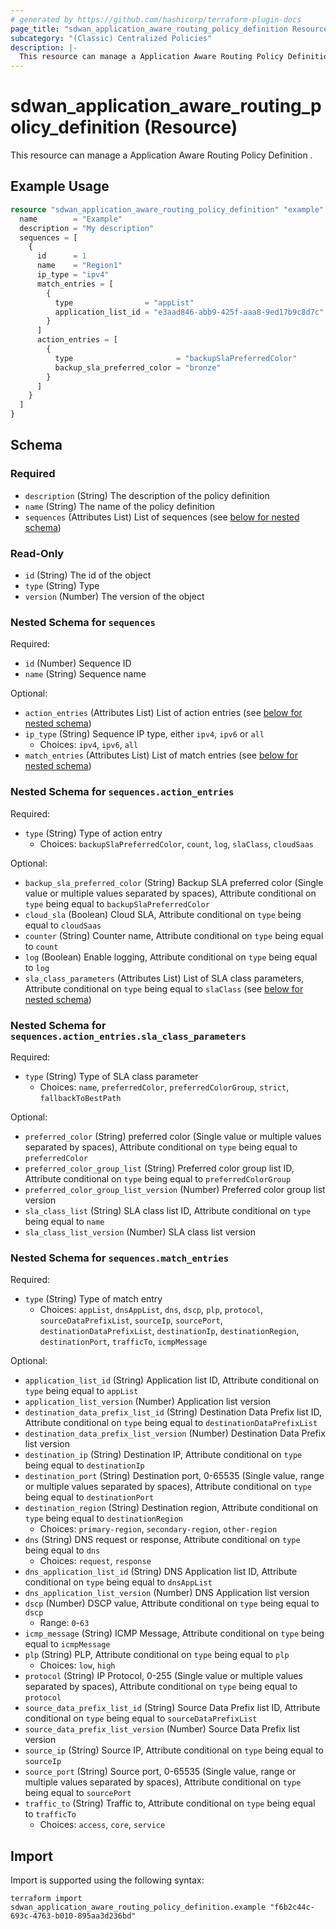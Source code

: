 ```yaml
---
# generated by https://github.com/hashicorp/terraform-plugin-docs
page_title: "sdwan_application_aware_routing_policy_definition Resource - terraform-provider-sdwan"
subcategory: "(Classic) Centralized Policies"
description: |-
  This resource can manage a Application Aware Routing Policy Definition .
---
```


# sdwan_application_aware_routing_policy_definition (Resource)

This resource can manage a Application Aware Routing Policy Definition .

## Example Usage

```terraform
resource "sdwan_application_aware_routing_policy_definition" "example" {
  name        = "Example"
  description = "My description"
  sequences = [
    {
      id      = 1
      name    = "Region1"
      ip_type = "ipv4"
      match_entries = [
        {
          type                = "appList"
          application_list_id = "e3aad846-abb9-425f-aaa8-9ed17b9c8d7c"
        }
      ]
      action_entries = [
        {
          type                       = "backupSlaPreferredColor"
          backup_sla_preferred_color = "bronze"
        }
      ]
    }
  ]
}
```

<!-- schema generated by tfplugindocs -->
## Schema

### Required

- `description` (String) The description of the policy definition
- `name` (String) The name of the policy definition
- `sequences` (Attributes List) List of sequences (see [below for nested schema](#nestedatt--sequences))

### Read-Only

- `id` (String) The id of the object
- `type` (String) Type
- `version` (Number) The version of the object

<a id="nestedatt--sequences"></a>
### Nested Schema for `sequences`

Required:

- `id` (Number) Sequence ID
- `name` (String) Sequence name

Optional:

- `action_entries` (Attributes List) List of action entries (see [below for nested schema](#nestedatt--sequences--action_entries))
- `ip_type` (String) Sequence IP type, either `ipv4`, `ipv6` or `all`
  - Choices: `ipv4`, `ipv6`, `all`
- `match_entries` (Attributes List) List of match entries (see [below for nested schema](#nestedatt--sequences--match_entries))

<a id="nestedatt--sequences--action_entries"></a>
### Nested Schema for `sequences.action_entries`

Required:

- `type` (String) Type of action entry
  - Choices: `backupSlaPreferredColor`, `count`, `log`, `slaClass`, `cloudSaas`

Optional:

- `backup_sla_preferred_color` (String) Backup SLA preferred color (Single value or multiple values separated by spaces), Attribute conditional on `type` being equal to `backupSlaPreferredColor`
- `cloud_sla` (Boolean) Cloud SLA, Attribute conditional on `type` being equal to `cloudSaas`
- `counter` (String) Counter name, Attribute conditional on `type` being equal to `count`
- `log` (Boolean) Enable logging, Attribute conditional on `type` being equal to `log`
- `sla_class_parameters` (Attributes List) List of SLA class parameters, Attribute conditional on `type` being equal to `slaClass` (see [below for nested schema](#nestedatt--sequences--action_entries--sla_class_parameters))

<a id="nestedatt--sequences--action_entries--sla_class_parameters"></a>
### Nested Schema for `sequences.action_entries.sla_class_parameters`

Required:

- `type` (String) Type of SLA class parameter
  - Choices: `name`, `preferredColor`, `preferredColorGroup`, `strict`, `fallbackToBestPath`

Optional:

- `preferred_color` (String) preferred color (Single value or multiple values separated by spaces), Attribute conditional on `type` being equal to `preferredColor`
- `preferred_color_group_list` (String) Preferred color group list ID, Attribute conditional on `type` being equal to `preferredColorGroup`
- `preferred_color_group_list_version` (Number) Preferred color group list version
- `sla_class_list` (String) SLA class list ID, Attribute conditional on `type` being equal to `name`
- `sla_class_list_version` (Number) SLA class list version



<a id="nestedatt--sequences--match_entries"></a>
### Nested Schema for `sequences.match_entries`

Required:

- `type` (String) Type of match entry
  - Choices: `appList`, `dnsAppList`, `dns`, `dscp`, `plp`, `protocol`, `sourceDataPrefixList`, `sourceIp`, `sourcePort`, `destinationDataPrefixList`, `destinationIp`, `destinationRegion`, `destinationPort`, `trafficTo`, `icmpMessage`

Optional:

- `application_list_id` (String) Application list ID, Attribute conditional on `type` being equal to `appList`
- `application_list_version` (Number) Application list version
- `destination_data_prefix_list_id` (String) Destination Data Prefix list ID, Attribute conditional on `type` being equal to `destinationDataPrefixList`
- `destination_data_prefix_list_version` (Number) Destination Data Prefix list version
- `destination_ip` (String) Destination IP, Attribute conditional on `type` being equal to `destinationIp`
- `destination_port` (String) Destination port, 0-65535 (Single value, range or multiple values separated by spaces), Attribute conditional on `type` being equal to `destinationPort`
- `destination_region` (String) Destination region, Attribute conditional on `type` being equal to `destinationRegion`
  - Choices: `primary-region`, `secondary-region`, `other-region`
- `dns` (String) DNS request or response, Attribute conditional on `type` being equal to `dns`
  - Choices: `request`, `response`
- `dns_application_list_id` (String) DNS Application list ID, Attribute conditional on `type` being equal to `dnsAppList`
- `dns_application_list_version` (Number) DNS Application list version
- `dscp` (Number) DSCP value, Attribute conditional on `type` being equal to `dscp`
  - Range: `0`-`63`
- `icmp_message` (String) ICMP Message, Attribute conditional on `type` being equal to `icmpMessage`
- `plp` (String) PLP, Attribute conditional on `type` being equal to `plp`
  - Choices: `low`, `high`
- `protocol` (String) IP Protocol, 0-255 (Single value or multiple values separated by spaces), Attribute conditional on `type` being equal to `protocol`
- `source_data_prefix_list_id` (String) Source Data Prefix list ID, Attribute conditional on `type` being equal to `sourceDataPrefixList`
- `source_data_prefix_list_version` (Number) Source Data Prefix list version
- `source_ip` (String) Source IP, Attribute conditional on `type` being equal to `sourceIp`
- `source_port` (String) Source port, 0-65535 (Single value, range or multiple values separated by spaces), Attribute conditional on `type` being equal to `sourcePort`
- `traffic_to` (String) Traffic to, Attribute conditional on `type` being equal to `trafficTo`
  - Choices: `access`, `core`, `service`

## Import

Import is supported using the following syntax:

```shell
terraform import sdwan_application_aware_routing_policy_definition.example "f6b2c44c-693c-4763-b010-895aa3d236bd"
```
